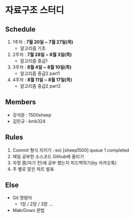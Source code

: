 # 자료구조 스터디
##


## Schedule
1. 1주차 : __7월 20일 ~ 7월 27일(목)__
	* 알고리즘 기초 
2. 2주차 : __7월 28일 ~ 8월 3일(목)__
	* 알고리즘 중급1 
3. 3주차 : __8월 4일 ~ 8월 10일(목)__
	* 알고리즘 중급2 part1 
4. 4주차 : __8월 11일 ~ 8월 17일(목)__
	* 알고리즘 중급2 part2


## Members
* 강석윤 : 1500sheep
* 김민규 : kmk324

## Rules
1. Commit 형식 지키기 : ex) [sheep1500] queue 1 completed
2. 매일 공부한 소스코드 Github에 올리기
3. 자정 쯤(자기 전)에 공부 했는지 피드백하기(by 카카오톡)
4. 주 별로 맡은 파트 발표







## Else
* Git 명령어
	* 1장 / 2장 / 3장 ... 
* MakrDown 문법
